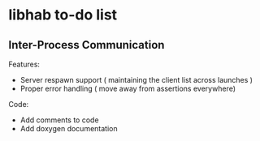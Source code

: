 libhab to-do list
=================

Inter-Process Communication
---------------------------

Features:

 * Server respawn support ( maintaining the client list across launches )
 * Proper error handling ( move away from assertions everywhere)

Code:

 * Add comments to code
 * Add doxygen documentation
